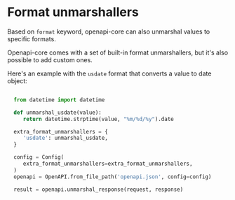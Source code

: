 # Format unmarshallers

Based on `format` keyword, openapi-core can also unmarshal values to specific formats.

Openapi-core comes with a set of built-in format unmarshallers, but it's also possible to add custom ones.

Here's an example with the `usdate` format that converts a value to date object:

``` python hl_lines="11"

  from datetime import datetime

  def unmarshal_usdate(value):
     return datetime.strptime(value, "%m/%d/%y").date

  extra_format_unmarshallers = {
     'usdate': unmarshal_usdate,
  }

  config = Config(
     extra_format_unmarshallers=extra_format_unmarshallers,
  )
  openapi = OpenAPI.from_file_path('openapi.json', config=config)

  result = openapi.unmarshal_response(request, response)
```
